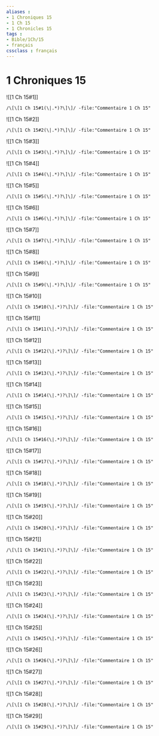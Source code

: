 ```yaml
---
aliases : 
- 1 Chroniques 15
- 1 Ch 15
- 1 Chronicles 15
tags : 
- Bible/1Ch/15
- français
cssclass : français
---
```


# 1 Chroniques 15

![[1 Ch 15#1]]

```query
/\[\[1 Ch 15#1(\|.*)?\]\]/ -file:"Commentaire 1 Ch 15"
```

![[1 Ch 15#2]]

```query
/\[\[1 Ch 15#2(\|.*)?\]\]/ -file:"Commentaire 1 Ch 15"
```

![[1 Ch 15#3]]

```query
/\[\[1 Ch 15#3(\|.*)?\]\]/ -file:"Commentaire 1 Ch 15"
```

![[1 Ch 15#4]]

```query
/\[\[1 Ch 15#4(\|.*)?\]\]/ -file:"Commentaire 1 Ch 15"
```

![[1 Ch 15#5]]

```query
/\[\[1 Ch 15#5(\|.*)?\]\]/ -file:"Commentaire 1 Ch 15"
```

![[1 Ch 15#6]]

```query
/\[\[1 Ch 15#6(\|.*)?\]\]/ -file:"Commentaire 1 Ch 15"
```

![[1 Ch 15#7]]

```query
/\[\[1 Ch 15#7(\|.*)?\]\]/ -file:"Commentaire 1 Ch 15"
```

![[1 Ch 15#8]]

```query
/\[\[1 Ch 15#8(\|.*)?\]\]/ -file:"Commentaire 1 Ch 15"
```

![[1 Ch 15#9]]

```query
/\[\[1 Ch 15#9(\|.*)?\]\]/ -file:"Commentaire 1 Ch 15"
```

![[1 Ch 15#10]]

```query
/\[\[1 Ch 15#10(\|.*)?\]\]/ -file:"Commentaire 1 Ch 15"
```

![[1 Ch 15#11]]

```query
/\[\[1 Ch 15#11(\|.*)?\]\]/ -file:"Commentaire 1 Ch 15"
```

![[1 Ch 15#12]]

```query
/\[\[1 Ch 15#12(\|.*)?\]\]/ -file:"Commentaire 1 Ch 15"
```

![[1 Ch 15#13]]

```query
/\[\[1 Ch 15#13(\|.*)?\]\]/ -file:"Commentaire 1 Ch 15"
```

![[1 Ch 15#14]]

```query
/\[\[1 Ch 15#14(\|.*)?\]\]/ -file:"Commentaire 1 Ch 15"
```

![[1 Ch 15#15]]

```query
/\[\[1 Ch 15#15(\|.*)?\]\]/ -file:"Commentaire 1 Ch 15"
```

![[1 Ch 15#16]]

```query
/\[\[1 Ch 15#16(\|.*)?\]\]/ -file:"Commentaire 1 Ch 15"
```

![[1 Ch 15#17]]

```query
/\[\[1 Ch 15#17(\|.*)?\]\]/ -file:"Commentaire 1 Ch 15"
```

![[1 Ch 15#18]]

```query
/\[\[1 Ch 15#18(\|.*)?\]\]/ -file:"Commentaire 1 Ch 15"
```

![[1 Ch 15#19]]

```query
/\[\[1 Ch 15#19(\|.*)?\]\]/ -file:"Commentaire 1 Ch 15"
```

![[1 Ch 15#20]]

```query
/\[\[1 Ch 15#20(\|.*)?\]\]/ -file:"Commentaire 1 Ch 15"
```

![[1 Ch 15#21]]

```query
/\[\[1 Ch 15#21(\|.*)?\]\]/ -file:"Commentaire 1 Ch 15"
```

![[1 Ch 15#22]]

```query
/\[\[1 Ch 15#22(\|.*)?\]\]/ -file:"Commentaire 1 Ch 15"
```

![[1 Ch 15#23]]

```query
/\[\[1 Ch 15#23(\|.*)?\]\]/ -file:"Commentaire 1 Ch 15"
```

![[1 Ch 15#24]]

```query
/\[\[1 Ch 15#24(\|.*)?\]\]/ -file:"Commentaire 1 Ch 15"
```

![[1 Ch 15#25]]

```query
/\[\[1 Ch 15#25(\|.*)?\]\]/ -file:"Commentaire 1 Ch 15"
```

![[1 Ch 15#26]]

```query
/\[\[1 Ch 15#26(\|.*)?\]\]/ -file:"Commentaire 1 Ch 15"
```

![[1 Ch 15#27]]

```query
/\[\[1 Ch 15#27(\|.*)?\]\]/ -file:"Commentaire 1 Ch 15"
```

![[1 Ch 15#28]]

```query
/\[\[1 Ch 15#28(\|.*)?\]\]/ -file:"Commentaire 1 Ch 15"
```

![[1 Ch 15#29]]

```query
/\[\[1 Ch 15#29(\|.*)?\]\]/ -file:"Commentaire 1 Ch 15"
```

